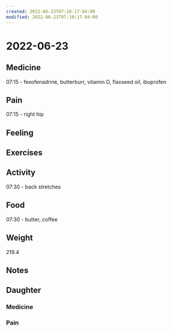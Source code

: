 ```yaml
---
created: 2022-06-23T07:10:17-04:00
modified: 2022-06-23T07:10:17-04:00
---
```


# 2022-06-23

## Medicine

07:15 - fexofenadrine, butterburr, vitamin D, flaxseed oil, ibuprofen 


## Pain

07:15 - right hip


## Feeling


## Exercises


## Activity

07:30 - back stretches 


## Food

07:30 - butter, coffee


## Weight

219.4


## Notes


## Daughter

### Medicine


### Pain
